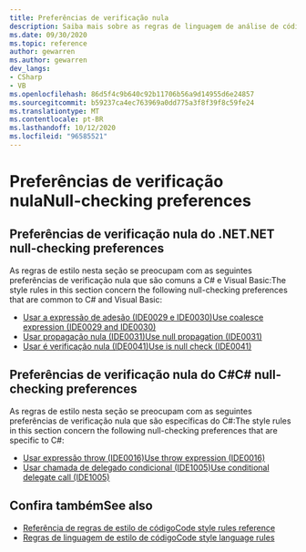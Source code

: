 ```yaml
---
title: Preferências de verificação nula
description: Saiba mais sobre as regras de linguagem de análise de código para as preferências de verificação nula
ms.date: 09/30/2020
ms.topic: reference
author: gewarren
ms.author: gewarren
dev_langs:
- CSharp
- VB
ms.openlocfilehash: 86d5f4c9b640c92b11706b56a9d14955d6e24857
ms.sourcegitcommit: b59237ca4ec763969a0dd775a3f8f39f8c59fe24
ms.translationtype: MT
ms.contentlocale: pt-BR
ms.lasthandoff: 10/12/2020
ms.locfileid: "96585521"
---
```

# <a name="null-checking-preferences"></a><span data-ttu-id="585df-103">Preferências de verificação nula</span><span class="sxs-lookup"><span data-stu-id="585df-103">Null-checking preferences</span></span>

## <a name="net-null-checking-preferences"></a><span data-ttu-id="585df-104">Preferências de verificação nula do .NET</span><span class="sxs-lookup"><span data-stu-id="585df-104">.NET null-checking preferences</span></span>

<span data-ttu-id="585df-105">As regras de estilo nesta seção se preocupam com as seguintes preferências de verificação nula que são comuns a C# e Visual Basic:</span><span class="sxs-lookup"><span data-stu-id="585df-105">The style rules in this section concern the following null-checking preferences that are common to C# and Visual Basic:</span></span>

- [<span data-ttu-id="585df-106">Usar a expressão de adesão (IDE0029 e IDE0030)</span><span class="sxs-lookup"><span data-stu-id="585df-106">Use coalesce expression (IDE0029 and IDE0030)</span></span>](ide0029-ide0030.md)
- [<span data-ttu-id="585df-107">Usar propagação nula (IDE0031)</span><span class="sxs-lookup"><span data-stu-id="585df-107">Use null propagation (IDE0031)</span></span>](ide0031.md)
- [<span data-ttu-id="585df-108">Usar é verificação nula (IDE0041)</span><span class="sxs-lookup"><span data-stu-id="585df-108">Use is null check (IDE0041)</span></span>](ide0041.md)

## <a name="c-null-checking-preferences"></a><span data-ttu-id="585df-109">Preferências de verificação nula do C#</span><span class="sxs-lookup"><span data-stu-id="585df-109">C# null-checking preferences</span></span>

<span data-ttu-id="585df-110">As regras de estilo nesta seção se preocupam com as seguintes preferências de verificação nula que são específicas do C#:</span><span class="sxs-lookup"><span data-stu-id="585df-110">The style rules in this section concern the following null-checking preferences that are specific to C#:</span></span>

- [<span data-ttu-id="585df-111">Usar expressão throw (IDE0016)</span><span class="sxs-lookup"><span data-stu-id="585df-111">Use throw expression (IDE0016)</span></span>](ide0016.md)
- [<span data-ttu-id="585df-112">Usar chamada de delegado condicional (IDE1005)</span><span class="sxs-lookup"><span data-stu-id="585df-112">Use conditional delegate call (IDE1005)</span></span>](ide1005.md)

## <a name="see-also"></a><span data-ttu-id="585df-113">Confira também</span><span class="sxs-lookup"><span data-stu-id="585df-113">See also</span></span>

- [<span data-ttu-id="585df-114">Referência de regras de estilo de código</span><span class="sxs-lookup"><span data-stu-id="585df-114">Code style rules reference</span></span>](index.md)
- [<span data-ttu-id="585df-115">Regras de linguagem de estilo de código</span><span class="sxs-lookup"><span data-stu-id="585df-115">Code style language rules</span></span>](language-rules.md)
